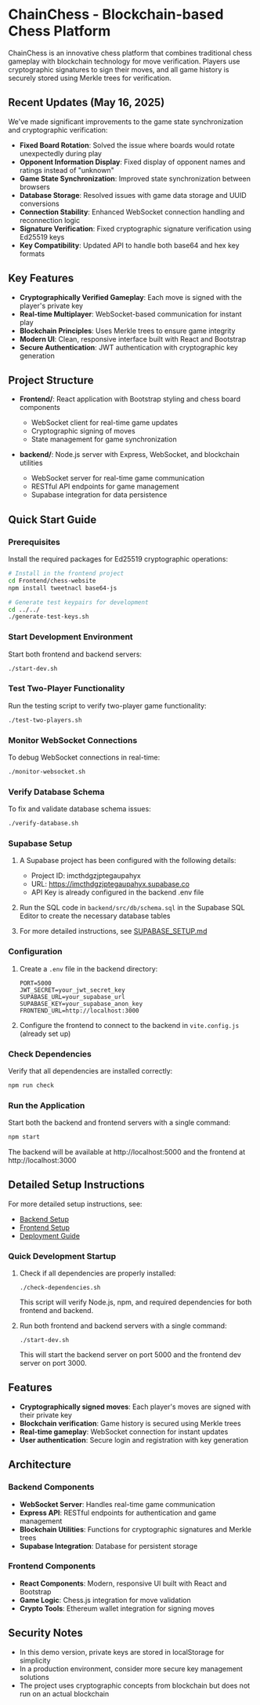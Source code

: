 # ChainChess - Blockchain-based Chess Platform

ChainChess is an innovative chess platform that combines traditional chess gameplay with blockchain technology for move verification. Players use cryptographic signatures to sign their moves, and all game history is securely stored using Merkle trees for verification.

## Recent Updates (May 16, 2025)

We've made significant improvements to the game state synchronization and cryptographic verification:

- **Fixed Board Rotation**: Solved the issue where boards would rotate unexpectedly during play
- **Opponent Information Display**: Fixed display of opponent names and ratings instead of "unknown"
- **Game State Synchronization**: Improved state synchronization between browsers
- **Database Storage**: Resolved issues with game data storage and UUID conversions
- **Connection Stability**: Enhanced WebSocket connection handling and reconnection logic
- **Signature Verification**: Fixed cryptographic signature verification using Ed25519 keys
- **Key Compatibility**: Updated API to handle both base64 and hex key formats

## Key Features

- **Cryptographically Verified Gameplay**: Each move is signed with the player's private key
- **Real-time Multiplayer**: WebSocket-based communication for instant play
- **Blockchain Principles**: Uses Merkle trees to ensure game integrity
- **Modern UI**: Clean, responsive interface built with React and Bootstrap
- **Secure Authentication**: JWT authentication with cryptographic key generation

## Project Structure

- **Frontend/**: React application with Bootstrap styling and chess board components
  - WebSocket client for real-time game updates
  - Cryptographic signing of moves
  - State management for game synchronization

- **backend/**: Node.js server with Express, WebSocket, and blockchain utilities
  - WebSocket server for real-time game communication
  - RESTful API endpoints for game management
  - Supabase integration for data persistence

## Quick Start Guide

### Prerequisites

Install the required packages for Ed25519 cryptographic operations:

```bash
# Install in the frontend project
cd Frontend/chess-website
npm install tweetnacl base64-js

# Generate test keypairs for development
cd ../../
./generate-test-keys.sh
```

### Start Development Environment

Start both frontend and backend servers:

```bash
./start-dev.sh
```

### Test Two-Player Functionality

Run the testing script to verify two-player game functionality:

```bash
./test-two-players.sh
```

### Monitor WebSocket Connections

To debug WebSocket connections in real-time:

```bash
./monitor-websocket.sh
```

### Verify Database Schema

To fix and validate database schema issues:

```bash
./verify-database.sh
```

### Supabase Setup

1. A Supabase project has been configured with the following details:
   - Project ID: imcthdgzjptegaupahyx
   - URL: https://imcthdgzjptegaupahyx.supabase.co
   - API Key is already configured in the backend .env file

2. Run the SQL code in `backend/src/db/schema.sql` in the Supabase SQL Editor to create the necessary database tables
3. For more detailed instructions, see [SUPABASE_SETUP.md](SUPABASE_SETUP.md)

### Configuration

1. Create a `.env` file in the backend directory:
   ```
   PORT=5000
   JWT_SECRET=your_jwt_secret_key
   SUPABASE_URL=your_supabase_url
   SUPABASE_KEY=your_supabase_anon_key
   FRONTEND_URL=http://localhost:3000
   ```

2. Configure the frontend to connect to the backend in `vite.config.js` (already set up)

### Check Dependencies

Verify that all dependencies are installed correctly:

```bash
npm run check
```

### Run the Application

Start both the backend and frontend servers with a single command:

```bash
npm start
```

The backend will be available at http://localhost:5000 and the frontend at http://localhost:3000

## Detailed Setup Instructions

For more detailed setup instructions, see:
- [Backend Setup](backend/README.md)
- [Frontend Setup](Frontend/chess-website/README.md)
- [Deployment Guide](DEPLOYMENT.md)

### Quick Development Startup

1. Check if all dependencies are properly installed:
   ```
   ./check-dependencies.sh
   ```
   This script will verify Node.js, npm, and required dependencies for both frontend and backend.

2. Run both frontend and backend servers with a single command:
   ```
   ./start-dev.sh
   ```
   This will start the backend server on port 5000 and the frontend dev server on port 3000.

## Features

- **Cryptographically signed moves**: Each player's moves are signed with their private key
- **Blockchain verification**: Game history is secured using Merkle trees
- **Real-time gameplay**: WebSocket connection for instant updates
- **User authentication**: Secure login and registration with key generation

## Architecture

### Backend Components

- **WebSocket Server**: Handles real-time game communication
- **Express API**: RESTful endpoints for authentication and game management
- **Blockchain Utilities**: Functions for cryptographic signatures and Merkle trees
- **Supabase Integration**: Database for persistent storage

### Frontend Components

- **React Components**: Modern, responsive UI built with React and Bootstrap
- **Game Logic**: Chess.js integration for move validation
- **Crypto Tools**: Ethereum wallet integration for signing moves

## Security Notes

- In this demo version, private keys are stored in localStorage for simplicity
- In a production environment, consider more secure key management solutions
- The project uses cryptographic concepts from blockchain but does not run on an actual blockchain
